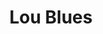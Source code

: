 ---
title: "Lou Blues"
featured: true
description: "Clifford Brown"
image: "lou-blues.jpg"
draft: false
renderSingle: false
sitemap:
  priority : 0.8
---